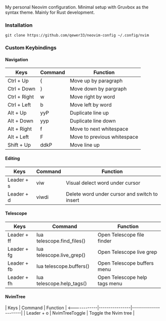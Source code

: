 My personal Neovim configuration. Minimal setup with Gruvbox as the syntax theme. Mainly for Rust development.

### Installation

`git clone https://github.com/qewer33/neovim-config ~/.config/nvim`

### Custom Keybindings

#### Navigation
| Keys         | Command  | Function                    |
|--------------|----------|-----------------------------|
| Ctrl + Up    | {        | Move up by paragraph        |
| Ctrl + Down  | }        | Move down by pargraph       |
| Ctrl + Right | w        | Move right by word          |
| Ctrl + Left  | b        | Move left by word           |
| Alt + Up     | yyP      | Duplicate line up           |
| Alt + Down   | yyp      | Duplicate line down         |
| Alt + Right  | f<space> | Move to next whitespace     |
| Alt + Left   | F<space> | Move to previous whitespace |
| Shift + Up   | ddkP     | Move line up                |

#### Editing
| Keys       | Command | Function                                      |
|------------|---------|-----------------------------------------------|
| Leader + s | viw     | Visual delect word under cursor               |
| Leader + d | viwdi   | Delete word under cursor and switch to insert |

#### Telescope
| Keys        | Command                     | Function                      |
|-------------|-----------------------------|-------------------------------|
| Leader + ff | lua telescope.find\_files() | Open Telescope file finder    |
| Leader + fg | lua telescope.live\_grep()  | Open Telescope live grep      |
| Leader + fb | lua telescope.buffers()     | Open Telescope buffers menu   |
| Leader + fh | lua telescope.help\_tags()  | Open Telescope help tags menu |

#### NvimTree
| Keys       | Command        | Function             |
<------------|----------------|----------------------|
| Leader + o | NvimTreeToggle | Toggle the Nvim tree |
